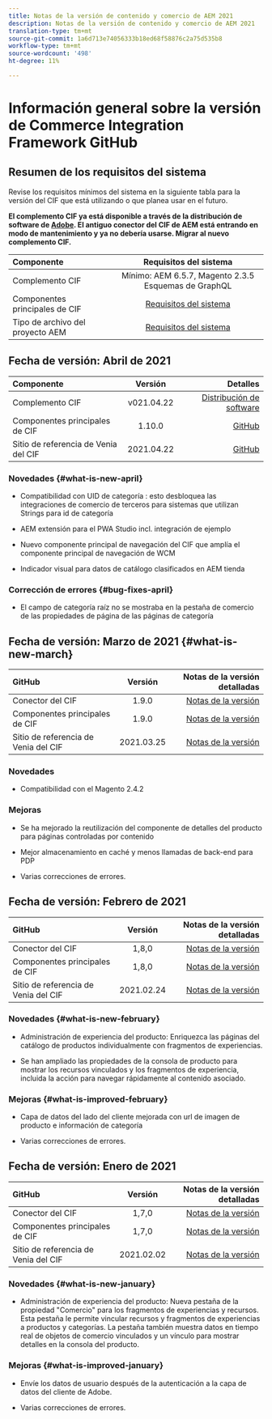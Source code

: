 ```yaml
---
title: Notas de la versión de contenido y comercio de AEM 2021
description: Notas de la versión de contenido y comercio de AEM 2021
translation-type: tm+mt
source-git-commit: 1a6d713e74056333b18ed68f58876c2a75d535b8
workflow-type: tm+mt
source-wordcount: '498'
ht-degree: 11%

---
```


# Información general sobre la versión de Commerce Integration Framework GitHub

## Resumen de los requisitos del sistema

Revise los requisitos mínimos del sistema en la siguiente tabla para la versión del CIF que está utilizando o que planea usar en el futuro.

**El complemento CIF ya está disponible a través de la distribución de software de  [Adobe](https://experience.adobe.com/#/downloads/content/software-distribution/en/aem.html). El antiguo conector del CIF de AEM está entrando en modo de mantenimiento y ya no debería usarse. Migrar al nuevo complemento CIF.**

| Componente | Requisitos del sistema |
|:-------|:-----:|
| Complemento CIF | Mínimo: AEM 6.5.7, Magento 2.3.5 Esquemas de GraphQL |
| Componentes principales de CIF | [Requisitos del sistema](https://github.com/adobe/aem-core-cif-components/blob/master/VERSIONS.md) |
| Tipo de archivo del proyecto AEM | [Requisitos del sistema](https://github.com/adobe/aem-project-archetype/blob/master/VERSIONS.md) |

## Fecha de versión: Abril de 2021

| Componente | Versión | Detalles |
|:-------|:-----:|---------------------:|
| Complemento CIF | v021.04.22 | [Distribución de software](https://experience.adobe.com/#/downloads/content/software-distribution/en/aem.html?package=%2Fcontent%2Fsoftware-distribution%2Fen%2Fdetails.html%2Fcontent%2Fdam%2Faem%2Fpublic%2Faem-commerce-addon-65-2021.04.22.zip) |
| Componentes principales de CIF | 1.10.0 | [GitHub](https://github.com/adobe/aem-core-cif-components/releases) |
| Sitio de referencia de Venia del CIF | 2021.04.22 | [GitHub](https://github.com/adobe/aem-cif-guides-venia/releases) |

### Novedades {#what-is-new-april}

* Compatibilidad con UID de categoría : esto desbloquea las integraciones de comercio de terceros para sistemas que utilizan Strings para id de categoría

* AEM extensión para el PWA Studio incl. integración de ejemplo

* Nuevo componente principal de navegación del CIF que amplía el componente principal de navegación de WCM

* Indicador visual para datos de catálogo clasificados en AEM tienda

### Corrección de errores {#bug-fixes-april}

* El campo de categoría raíz no se mostraba en la pestaña de comercio de las propiedades de página de las páginas de categoría

## Fecha de versión: Marzo de 2021 {#what-is-new-march}

| GitHub | Versión | Notas de la versión detalladas |
|:-------|:-----:|---------------------:|
| Conector del CIF | 1.9.0 | [Notas de la versión](https://github.com/adobe/commerce-cif-connector/releases) |
| Componentes principales de CIF | 1.9.0 | [Notas de la versión](https://github.com/adobe/aem-core-cif-components/releases) |
| Sitio de referencia de Venia del CIF | 2021.03.25 | [Notas de la versión](https://github.com/adobe/aem-cif-guides-venia/releases) |

### Novedades

* Compatibilidad con el Magento 2.4.2

### Mejoras

* Se ha mejorado la reutilización del componente de detalles del producto para páginas controladas por contenido

* Mejor almacenamiento en caché y menos llamadas de back-end para PDP

* Varias correcciones de errores.

## Fecha de versión: Febrero de 2021

| GitHub | Versión | Notas de la versión detalladas |
|:-------|:-----:|---------------------:|
| Conector del CIF | 1,8,0 | [Notas de la versión](https://github.com/adobe/commerce-cif-connector/releases) |
| Componentes principales de CIF | 1,8,0 | [Notas de la versión](https://github.com/adobe/aem-core-cif-components/releases) |
| Sitio de referencia de Venia del CIF | 2021.02.24 | [Notas de la versión](https://github.com/adobe/aem-cif-guides-venia/releases) |

### Novedades {#what-is-new-february}

* Administración de experiencia del producto: Enriquezca las páginas del catálogo de productos individualmente con fragmentos de experiencias.

* Se han ampliado las propiedades de la consola de producto para mostrar los recursos vinculados y los fragmentos de experiencia, incluida la acción para navegar rápidamente al contenido asociado.

### Mejoras  {#what-is-improved-february}

* Capa de datos del lado del cliente mejorada con url de imagen de producto e información de categoría

* Varias correcciones de errores.

## Fecha de versión: Enero de 2021

| GitHub | Versión | Notas de la versión detalladas |
|:-------|:-----:|---------------------:|
| Conector del CIF | 1,7,0 | [Notas de la versión](https://github.com/adobe/commerce-cif-connector/releases) |
| Componentes principales de CIF | 1,7,0 | [Notas de la versión](https://github.com/adobe/aem-core-cif-components/releases) |
| Sitio de referencia de Venia del CIF | 2021.02.02 | [Notas de la versión](https://github.com/adobe/aem-cif-guides-venia/releases) |

### Novedades {#what-is-new-january}

* Administración de experiencia del producto: Nueva pestaña de la propiedad &quot;Comercio&quot; para los fragmentos de experiencias y recursos. Esta pestaña le permite vincular recursos y fragmentos de experiencias a productos y categorías. La pestaña también muestra datos en tiempo real de objetos de comercio vinculados y un vínculo para mostrar detalles en la consola del producto.

### Mejoras  {#what-is-improved-january}

* Envíe los datos de usuario después de la autenticación a la capa de datos del cliente de Adobe.

* Varias correcciones de errores.
